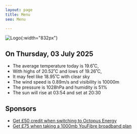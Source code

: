 ```yaml
---
layout: page
title: Menu
seo: Menu

---
```


![Logo](/images/logo.jpg){:width="832px"}

<!-- weather_marker starts -->
## On Thursday, 03 July 2025

- The average temperature today is 19.6˚C,
- With highs of 20.52˚C and lows of 19.26˚C,
- It may feel like 18.95˚C with clear sky
- The wind speed is 0.89m/s and visibility is 10000m
- The pressure is 1028hPa and humidity is 51%
- The sun will rise at 03:54 and set at 20:30

<!-- weather_marker ends -->

## Sponsors

- [Get £50 credit when switching to Octopus Energy](https://bit.ly/3oD1nnS)
- [Get £75 when taking a 1000mb YouFibre broadband plan](https://aklam.io/91zWhU?)
